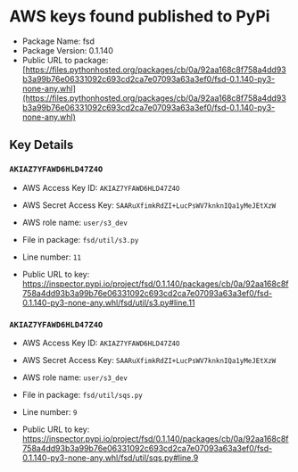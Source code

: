 # AWS keys found published to PyPi

* Package Name: fsd
* Package Version: 0.1.140
* Public URL to package: [https://files.pythonhosted.org/packages/cb/0a/92aa168c8f758a4dd93b3a99b76e06331092c693cd2ca7e07093a63a3ef0/fsd-0.1.140-py3-none-any.whl](https://files.pythonhosted.org/packages/cb/0a/92aa168c8f758a4dd93b3a99b76e06331092c693cd2ca7e07093a63a3ef0/fsd-0.1.140-py3-none-any.whl)

## Key Details

### `AKIAZ7YFAWD6HLD47Z4O`

* AWS Access Key ID: `AKIAZ7YFAWD6HLD47Z4O`
* AWS Secret Access Key: `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` 
* AWS role name: `user/s3_dev`
* File in package: `fsd/util/s3.py`
* Line number: `11`

* Public URL to key: https://inspector.pypi.io/project/fsd/0.1.140/packages/cb/0a/92aa168c8f758a4dd93b3a99b76e06331092c693cd2ca7e07093a63a3ef0/fsd-0.1.140-py3-none-any.whl/fsd/util/s3.py#line.11



### `AKIAZ7YFAWD6HLD47Z4O`

* AWS Access Key ID: `AKIAZ7YFAWD6HLD47Z4O`
* AWS Secret Access Key: `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` 
* AWS role name: `user/s3_dev`
* File in package: `fsd/util/sqs.py`
* Line number: `9`

* Public URL to key: https://inspector.pypi.io/project/fsd/0.1.140/packages/cb/0a/92aa168c8f758a4dd93b3a99b76e06331092c693cd2ca7e07093a63a3ef0/fsd-0.1.140-py3-none-any.whl/fsd/util/sqs.py#line.9


